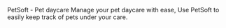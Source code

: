 PetSoft - Pet daycare
Manage your pet daycare with ease,
Use PetSoft to easily keep track of pets under your care.
